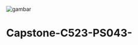 ![gambar](https://github.com/SriRejeki1510/Capstone-C523-PS043-/blob/Desain-UI/UX/5.png)

# Capstone-C523-PS043-
